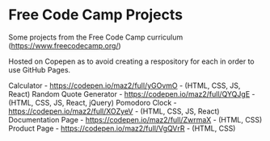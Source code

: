 # Free Code Camp Projects
Some projects from the Free Code Camp curriculum (https://www.freecodecamp.org/)

Hosted on Copepen as to avoid creating a respository for each in order to use GitHub Pages.

Calculator - https://codepen.io/maz2/full/yGOvmO - (HTML, CSS, JS, React)
Random Quote Generator - https://codepen.io/maz2/full/QYQJgE - (HTML, CSS, JS, React, jQuery)
Pomodoro Clock - https://codepen.io/maz2/full/XOZyeV - (HTML, CSS, JS, React)
Documentation Page - https://codepen.io/maz2/full/ZwrmaX - (HTML, CSS)
Product Page - https://codepen.io/maz2/full/VgQVrR - (HTML, CSS)
